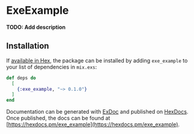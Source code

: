 # ExeExample

**TODO: Add description**

## Installation

If [available in Hex](https://hex.pm/docs/publish), the package can be installed
by adding `exe_example` to your list of dependencies in `mix.exs`:

```elixir
def deps do
  [
    {:exe_example, "~> 0.1.0"}
  ]
end
```

Documentation can be generated with [ExDoc](https://github.com/elixir-lang/ex_doc)
and published on [HexDocs](https://hexdocs.pm). Once published, the docs can
be found at [https://hexdocs.pm/exe_example](https://hexdocs.pm/exe_example).

